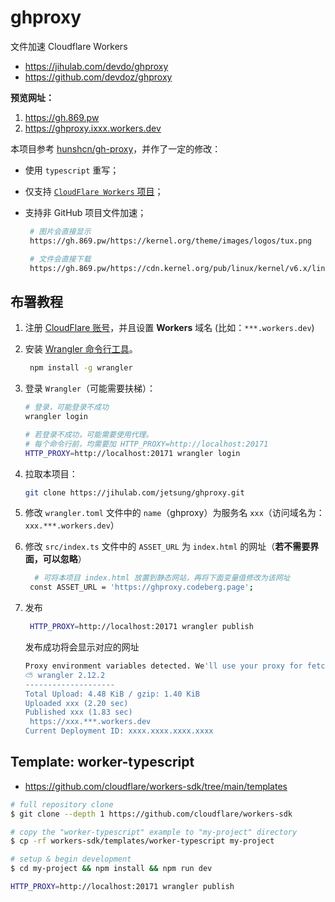 # ghproxy

文件加速 Cloudflare Workers

- https://jihulab.com/devdo/ghproxy
- https://github.com/devdoz/ghproxy

**预览网址：**

1. https://gh.869.pw
2. https://ghproxy.ixxx.workers.dev

本项目参考 [hunshcn/gh-proxy](https://github.com/hunshcn/gh-proxy)，并作了一定的修改：

- 使用 `typescript` 重写；
- 仅支持 [`CloudFlare Workers` 项目](https://developers.cloudflare.com/workers/)；
- 支持非 GitHub 项目文件加速；

  ```bash
   # 图片会直接显示
   https://gh.869.pw/https://kernel.org/theme/images/logos/tux.png

   # 文件会直接下载
   https://gh.869.pw/https://cdn.kernel.org/pub/linux/kernel/v6.x/linux-6.1.18.tar.xz
  ```

## 布署教程

1. 注册 [CloudFlare 账号](https://www.cloudflare.com/)，并且设置 **Workers** 域名 (比如：`***.workers.dev`)
2. 安装 [Wrangler 命令行工具](https://developers.cloudflare.com/workers/wrangler/)。
   ```bash
    npm install -g wrangler
   ```
3. 登录 `Wrangler`（可能需要扶梯）：

   ```bash
   # 登录，可能登录不成功
   wrangler login

   # 若登录不成功，可能需要使用代理。
   # 每个命令行前，均需要加 HTTP_PROXY=http://localhost:20171
   HTTP_PROXY=http://localhost:20171 wrangler login
   ```

4. 拉取本项目：

   ```bash
   git clone https://jihulab.com/jetsung/ghproxy.git
   ```

5. 修改 `wrangler.toml` 文件中的 `name`（ghproxy）为服务名 `xxx`（访问域名为：`xxx.***.workers.dev`）
6. 修改 `src/index.ts` 文件中的 `ASSET_URL` 为 `index.html` 的网址（**若不需要界面，可以忽略**）
   ```bash
     # 可将本项目 index.html 放置到静态网站，再将下面变量值修改为该网址
    const ASSET_URL = 'https://ghproxy.codeberg.page';
   ```
7. 发布

   ```bash
    HTTP_PROXY=http://localhost:20171 wrangler publish
   ```

   发布成功将会显示对应的网址

   ```bash
   Proxy environment variables detected. We'll use your proxy for fetch requests.
   ⛅️ wrangler 2.12.2
   --------------------
   Total Upload: 4.48 KiB / gzip: 1.40 KiB
   Uploaded xxx (2.20 sec)
   Published xxx (1.83 sec)
   	https://xxx.***.workers.dev
   Current Deployment ID: xxxx.xxxx.xxxx.xxxx
   ```

## Template: worker-typescript

- https://github.com/cloudflare/workers-sdk/tree/main/templates

```bash
# full repository clone
$ git clone --depth 1 https://github.com/cloudflare/workers-sdk

# copy the "worker-typescript" example to "my-project" directory
$ cp -rf workers-sdk/templates/worker-typescript my-project

# setup & begin development
$ cd my-project && npm install && npm run dev
```

```bash
HTTP_PROXY=http://localhost:20171 wrangler publish
```
